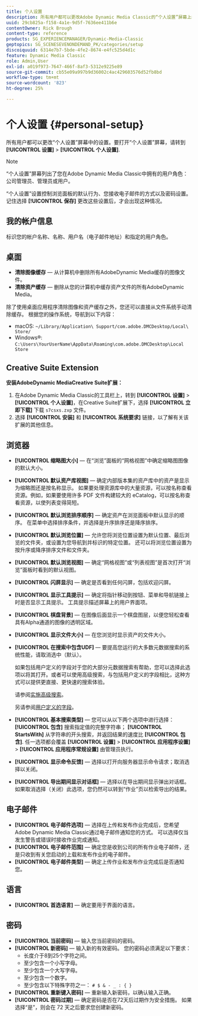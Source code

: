 ```yaml
---
title: 个人设置
description: 所有用户都可以更改Adobe Dynamic Media Classic的“个人设置”屏幕上的设置。
uuid: 29cb825a-f158-4a1e-9d5f-7636ee411b6e
contentOwner: Rick Brough
content-type: reference
products: SG_EXPERIENCEMANAGER/Dynamic-Media-Classic
geptopics: SG_SCENESEVENONDEMAND_PK/categories/setup
discoiquuid: 6314e7b7-5bde-4fe2-8674-e4fc525d4d1c
feature: Dynamic Media Classic
role: Admin,User
exl-id: a019f973-7647-466f-8af3-5312e9225e89
source-git-commit: cb55e09a997b9d36002c4ac429603576d52fb8bd
workflow-type: tm+mt
source-wordcount: '823'
ht-degree: 25%

---
```


# 个人设置 {#personal-setup}

所有用户都可以更改“个人设置”屏幕中的设置。要打开“个人设置”屏幕，请转到 **[!UICONTROL 设置]** > **[!UICONTROL 个人设置]**.

>[!NOTE]
>
>“个人设置”屏幕列出了您在Adobe Dynamic Media Classic中拥有的用户角色：公司管理员、管理员或用户。

“个人设置”设置控制浏览面板的默认行为、您接收电子邮件的方式以及密码设置。记住选择 **[!UICONTROL 保存]** 更改这些设置后，才会出现这种情况。

## 我的帐户信息

标识您的帐户名称、名称、用户名（电子邮件地址）和指定的用户角色。

## 桌面

* **清除图像缓存**  — 从计算机中删除所有AdobeDynamic Media缓存的图像文件。
* **清除资产缓存**  — 删除从您的计算机中缓存资产文件的所有AdobeDynamic Media。

除了使用桌面应用程序清除图像和资产缓存之外，您还可以直接从文件系统手动清除缓存。 根据您的操作系统，导航到以下内容：

* macOS: `~/Library/Application\ Support/com.adobe.DMCDesktop/Local\ Store/`
* Windows®: `C:\Users\YourUserName\AppData\Roaming\com.adobe.DMCDesktop\Local Store`

## Creative Suite Extension

**安装AdobeDynamic MediaCreative Suite扩展：**

1. 在Adobe Dynamic Media Classic的工具栏上，转到 **[!UICONTROL 设置]** > **[!UICONTROL 个人设置]**，在Creative Suite扩展下，选择 **[!UICONTROL 立即下载]** 下载 `s7csxs.zxp` 文件。
1. 选择 **[!UICONTROL 安装]** 和 **[!UICONTROL 系统要求]** 链接，以了解有关该扩展的其他信息。

<!--    A readme file is included at the root of the unzipped file to provide you with additional information about the extension.

1. Depending on your installed operating system, do one of the following: -->

<!-- #### Windows

|If you are running|Do this|
|--- |--- |
|Adobe Illustrator 18 in Adobe Creative Cloud 2014|<ul><li>From the root of the unzipped folder, select CC-2014.</li><li>Depending on the bit version of Adobe Illustrator that you are using, select win32 or win64.</li><li>Select libraries > flame, and then copy `aflame.dll` to Adobe Illustrator's executable folder. For example, `C:\Program Files\Adobe\Adobe Illustrator CC 2014\Support Files\Contents\Windows`. </li></ul><br/>**Note**: This example path is for the 64-bit location; the 32-bit location may fall under Program Files (x86) instead. <br/><ul><li>Return to the same libraries folder, select flamingo, and then copy `aflamingo.dll` to the same Adobe Illustrator executable folder that you used in the previous step. </li><li>Return to the win32 or win64 folder that you selected in step 2, and then copy `AdobeS7FXGFileFormat.aip` to Adobe Illustrator's plug-ins folder. For example, `C:\Program Files\Adobe\Adobe Illustrator CC 2014\Plug-ins\Illustrator Formats`. </li></ul> <br/>**Note**: This example path is for the 64-bit location; the 32-bit location may fall under Program Files (x86) instead.|
|Adobe Illustrator 17 in Adobe Creative Cloud|<ul><li>From the root of the unzipped folder, select CC. </li><li>Depending on the bit version of Adobe Illustrator that you are using, select win32 or win64.</li><li> Copy `AdobeS7FXGFileFormat.aip` to Adobe Illustrator's plug-ins folder. For example, `C:\Program Files\Adobe\Adobe Illustrator CC (64 Bit)\Plug-ins\Illustrator Formats`.</li></ul><br/>**Note**: This example path is for the 64-bit location; the 32-bit location may fall under Program Files (x86) instead.|
|Adobe Illustrator 16 in Adobe Creative Suite 6|<ul><li>From the root of the unzipped folder, select 6.0. </li><li>Depending on the bit version of Adobe Illustrator that you are using, select win32 or win64. </li><li>Copy AdobeS7FXGFileFormat.aip to Adobe Illustrator's plug-ins folder. For example, `C:\Program Files\Adobe\Adobe Illustrator CS6 (64 Bit)\Plug-ins\Illustrator Formats`.</li></ul><br/>**Note**: This example path is for the 64-bit location; the 32-bit location may fall under Program Files (x86) instead.|

#### Mac

|If you are running|Do this|
|--- |--- |
|Adobe Illustrator 18 in Adobe Creative Cloud 2014|<ul><li>From the root of the unzipped folder, select CC-2014 > mac64.</li><li>Select libraries > flame, and then copy the `aflame.framework` folder to Adobe Illustrator package contents folder. For example, `/Applications/Adobe Illustrator CC 2014/ Illustrator.app/Contents/Frameworks/`. (To open Adobe Illustrator’s package contents folder, right-select on the Adobe illustrator CC 2014 icon and select Show Package Contents from context menu).</li><li>Return to the same libraries folder, select `flamingo`, and then copy the `aflamingo.framework` folder to the same Adobe Illustrator package contents folder that you used in the previous step.</li><li>Return to the mac64 folder that you selected in step 1, and then copy the `AdobeS7FXGFileFormat.aip` folder to Adobe Illustrator’s plug-in folder. For example, `/Applications/Adobe Illustrator CC 2014/Plug-ins/Illustrator Formats/`.</li></ul><br/>|
|Adobe Illustrator 17 in Adobe Creative Cloud|<ul><li>From the root of the unzipped folder, select CC > mac64</li><li>Copy the `AdobeS7FXGFileFormat.aip` folder to Adobe Illustrator’s plug-in folder. For example, `/Applications/Adobe Illustrator CC/Plug-ins/Illustrator Formats/`.</li></ul><br/>|
|Adobe Illustrator 16 in Adobe Creative Suite 6|<ul><li>From the root of the unzipped folder, select 6.0 > mac64</li><li>Copy the `AdobeS7FXGFileFormat.aip` folder to Adobe Illustrator’s plug-in folder. For example, `/Applications/Adobe Illustrator CS6/Plug-ins/Illustrator Formats/`.</li></ul>|

The plug-in is now available for you to use in Adobe Illustrator. -->

## 浏览器

* **[!UICONTROL 缩略图大小]**  — 在“浏览”面板的“网格视图”中确定缩略图图像的默认大小。
* **[!UICONTROL 默认资产库视图]**  — 确定内部版本集的资产库中的资产是显示为缩略图还是按名称显示。 如果要处理资源库中的大量资源，可以按名称查看资源。例如，如果要使用许多 PDF 文件构建较大的 eCatalog，可以按名称查看资源，以使列表变得简短。
* **[!UICONTROL 默认浏览排序顺序]**  — 确定资产在浏览面板中默认显示的顺序。 在菜单中选择排序条件，并选择是升序排序还是降序排序。
* **[!UICONTROL 默认浏览位置]**  — 允许您将浏览位置设置为默认位置、最后浏览的文件夹，或设置为您导航到并标识的特定位置。 还可以将浏览位置设置为按升序或降序排序文件和文件夹。
* **[!UICONTROL 默认浏览视图]**  — 确定“网格视图”或“列表视图”是首次打开“浏览”面板时看到的默认视图。
* **[!UICONTROL 闪屏显示]**  — 确定是否看到任何闪屏，包括欢迎闪屏。
* **[!UICONTROL 显示工具提示]**  — 确定将指针移动到按钮、菜单和导航链接上时是否显示工具提示。 工具提示描述屏幕上的用户界面项。
* **[!UICONTROL 棋盘背景]**  — 在图像后面显示一个棋盘图层，以便您轻松查看具有Alpha通道的图像的透明区域。
* **[!UICONTROL 显示文件大小]**  — 在您浏览时显示资产的文件大小。
* **[!UICONTROL 在搜索中包含UDF]**  — 要提高您运行的大多数元数据搜索的系统性能，请取消选中（默认）。

   如果包括用户定义的字段对于您的大部分元数据搜索有帮助，您可以选择此选项以将其打开。或者可以使用高级搜索，与包括用户定义的字段相比，这种方式可以提供更直接、更快速的搜索体验。

   请参阅[实施高级搜索](searching-assets.md#conducting_an_advanced_search)。

   另请参阅[用户定义的字段](application-setup.md#user_defined_fields)。

* **[!UICONTROL 基本搜索类型]**  — 您可以从以下两个选项中进行选择： **[!UICONTROL 包含]** 搜索指定值的完整字符串； **[!UICONTROL StartsWith]** 从字符串的开头搜索，并返回结果的速度比 **[!UICONTROL 包含]**. 任一选项都会覆盖 **[!UICONTROL 设置]** > **[!UICONTROL 应用程序设置]** > **[!UICONTROL 应用程序常规设置]** 由管理员执行。
* **[!UICONTROL 显示命令反馈]**  — 选择以打开向服务器显示命令请求；取消选择以关闭。
* **[!UICONTROL 导出期间显示对话框]**  — 选择以在导出期间显示弹出对话框。 如果取消选择（关闭）此选项，您仍然可以转到“作业”页以检索导出的结果。

## 电子邮件

* **[!UICONTROL 电子邮件选项]**  — 选择在上传和发布作业完成后，您希望Adobe Dynamic Media Classic通过电子邮件通知您的方式。 可以选择仅当发生警告或错误时接收作业完成通知。
* **[!UICONTROL 电子邮件范围]**  — 确定您是收到公司的所有作业电子邮件，还是只收到有关您启动的上载和发布作业的电子邮件。
* **[!UICONTROL 电子邮件类型]**  — 确定上传作业和发布作业完成后是否通知您。

## 语言

* **[!UICONTROL 首选语言]**  — 确定要用于界面的语言。

## 密码

* **[!UICONTROL 当前密码]**  — 输入您当前密码的密码。
* **[!UICONTROL 新密码]**  — 输入新的有效密码。 您的密码必须满足以下要求：
   * 长度介于8到25个字符之间。
   * 至少包含一个小写字母。
   * 至少包含一个大写字母。
   * 至少包含一个数字。
   * 至少包含以下特殊字符之一： `# $ & - _ : { }`
* **[!UICONTROL 重新键入密码]**  — 重新输入新密码，以确认输入正确。
* **[!UICONTROL 密码过期]**  — 确定密码是否在72天后过期作为安全措施。 如果选择“是”，则会在 72 天之后要求您创建新密码。
